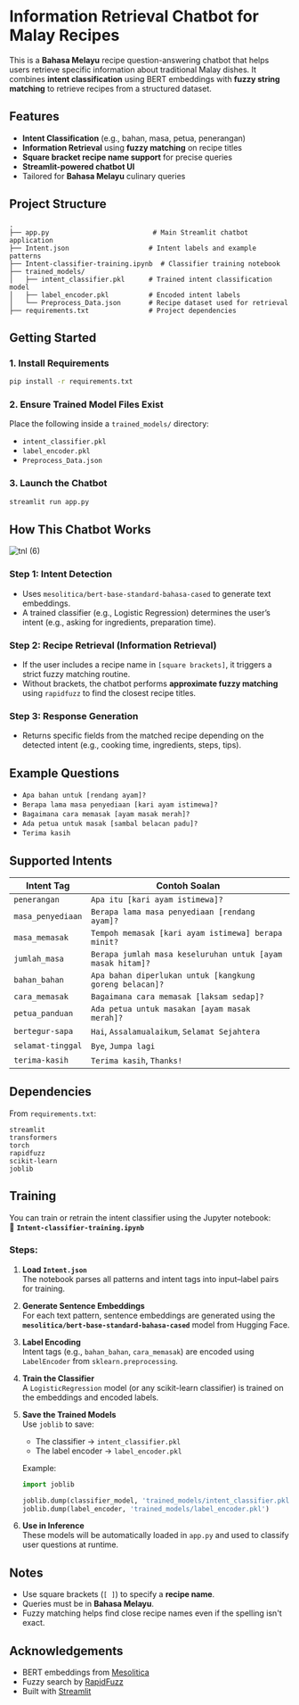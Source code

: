 #  Information Retrieval Chatbot for Malay Recipes

This is a **Bahasa Melayu** recipe question-answering chatbot that helps users retrieve specific information about traditional Malay dishes. It combines **intent classification** using BERT embeddings with **fuzzy string matching** to retrieve recipes from a structured dataset.


## Features
- **Intent Classification** (e.g., bahan, masa, petua, penerangan)
- **Information Retrieval** using **fuzzy matching** on recipe titles
- **Square bracket recipe name support** for precise queries
- **Streamlit-powered chatbot UI**
- Tailored for **Bahasa Melayu** culinary queries

## Project Structure
```
.
├── app.py                          # Main Streamlit chatbot application
├── Intent.json                    # Intent labels and example patterns
├── Intent-classifier-training.ipynb  # Classifier training notebook
├── trained_models/
│   ├── intent_classifier.pkl      # Trained intent classification model
│   ├── label_encoder.pkl          # Encoded intent labels
│   └── Preprocess_Data.json       # Recipe dataset used for retrieval
├── requirements.txt               # Project dependencies
```

## Getting Started

### 1. Install Requirements
```bash
pip install -r requirements.txt
```

### 2. Ensure Trained Model Files Exist
Place the following inside a `trained_models/` directory:

- `intent_classifier.pkl`
- `label_encoder.pkl`
- `Preprocess_Data.json`

### 3. Launch the Chatbot
```bash
streamlit run app.py
```

## How This Chatbot Works
![tnl (6)](https://github.com/user-attachments/assets/c475e5ca-b7f3-4e3e-998c-4b4bb95c3329)

### Step 1: Intent Detection
- Uses `mesolitica/bert-base-standard-bahasa-cased` to generate text embeddings.
- A trained classifier (e.g., Logistic Regression) determines the user’s intent (e.g., asking for ingredients, preparation time).

### Step 2: Recipe Retrieval (Information Retrieval)
- If the user includes a recipe name in `[square brackets]`, it triggers a strict fuzzy matching routine.
- Without brackets, the chatbot performs **approximate fuzzy matching** using `rapidfuzz` to find the closest recipe titles.

### Step 3: Response Generation
- Returns specific fields from the matched recipe depending on the detected intent (e.g., cooking time, ingredients, steps, tips).


## Example Questions

- `Apa bahan untuk [rendang ayam]?`
- `Berapa lama masa penyediaan [kari ayam istimewa]?`
- `Bagaimana cara memasak [ayam masak merah]?`
- `Ada petua untuk masak [sambal belacan padu]?`
- `Terima kasih`


## Supported Intents
| Intent Tag         | Contoh Soalan                                               |
|--------------------|-------------------------------------------------------------|
| `penerangan`       | `Apa itu [kari ayam istimewa]?`                            |
| `masa_penyediaan`  | `Berapa lama masa penyediaan [rendang ayam]?`              |
| `masa_memasak`     | `Tempoh memasak [kari ayam istimewa] berapa minit?`        |
| `jumlah_masa`      | `Berapa jumlah masa keseluruhan untuk [ayam masak hitam]?` |
| `bahan_bahan`      | `Apa bahan diperlukan untuk [kangkung goreng belacan]?`    |
| `cara_memasak`     | `Bagaimana cara memasak [laksam sedap]?`                   |
| `petua_panduan`    | `Ada petua untuk masakan [ayam masak merah]?`              |
| `bertegur-sapa`    | `Hai`, `Assalamualaikum`, `Selamat Sejahtera`              |
| `selamat-tinggal`  | `Bye`, `Jumpa lagi`                                        |
| `terima-kasih`     | `Terima kasih`, `Thanks!`                                  |


## Dependencies

From `requirements.txt`:

```
streamlit
transformers
torch
rapidfuzz
scikit-learn
joblib
```

## Training

You can train or retrain the intent classifier using the Jupyter notebook:  
📄 **`Intent-classifier-training.ipynb`**

### Steps:

1. **Load `Intent.json`**  
   The notebook parses all patterns and intent tags into input–label pairs for training.

2. **Generate Sentence Embeddings**  
   For each text pattern, sentence embeddings are generated using the **`mesolitica/bert-base-standard-bahasa-cased`** model from Hugging Face.

3. **Label Encoding**  
   Intent tags (e.g., `bahan_bahan`, `cara_memasak`) are encoded using `LabelEncoder` from `sklearn.preprocessing`.

4. **Train the Classifier**  
   A `LogisticRegression` model (or any scikit-learn classifier) is trained on the embeddings and encoded labels.

5. **Save the Trained Models**  
   Use `joblib` to save:
   - The classifier → `intent_classifier.pkl`
   - The label encoder → `label_encoder.pkl`

   Example:
   ```python
   import joblib

   joblib.dump(classifier_model, 'trained_models/intent_classifier.pkl')
   joblib.dump(label_encoder, 'trained_models/label_encoder.pkl')
   ```

6. **Use in Inference**  
   These models will be automatically loaded in `app.py` and used to classify user questions at runtime.


## Notes

- Use square brackets (`[ ]`) to specify a **recipe name**.
- Queries must be in **Bahasa Melayu**.
- Fuzzy matching helps find close recipe names even if the spelling isn't exact.


## Acknowledgements

- BERT embeddings from [Mesolitica](https://huggingface.co/mesolitica)
- Fuzzy search by [RapidFuzz](https://github.com/maxbachmann/RapidFuzz)
- Built with [Streamlit](https://streamlit.io)  

